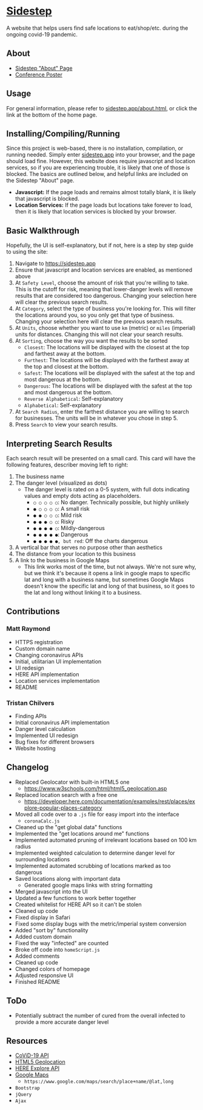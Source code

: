 # [Sidestep](https://sidestep.app)
A website that helps users find safe locations to eat/shop/etc. during the ongoing covid-19 pandemic.
## About
- [Sidestep "About" Page](https://sidestep.app/about.html)
- [Conference Poster](https://github.com/tmchilvers/tmchilvers.github.io/blob/master/resources/Poster.pdf)

## Usage
For general information, please refer to [sidestep.app/about.html](https://sidestep.app/about.html), or click the link at the bottom of the home page.  
## Installing/Compiling/Running
Since this project is web-based, there is no installation, compilation, or running needed. Simply enter [sidestep.app](https://sidestep.app) into your browser, and the page should load fine. However, this website does require javascript and location services, so if you are experiencing trouble, it is likely that one of those is blocked. The basics are outlined below, and helpful links are included on the Sidestep "About" page.
- **Javascript:** If the page loads and remains almost totally blank, it is likely that javascript is blocked.
- **Location Services:** If the page loads but locations take forever to load, then it is likely that location services is blocked by your browser.

## Basic Walkthrough
Hopefully, the UI is self-explanatory, but if not, here is a step by step guide to using the site:
1. Navigate to https://sidestep.app
2. Ensure that javascript and location services are enabled, as mentioned above
3. At `Safety Level`, choose the amount of risk that you're willing to take. This is the cutoff for risk, meaning that lower-danger levels will remove results that are considered too dangerous. Changing your selection here will clear the previous search results.
4. At `Category`, select the type of business you're looking for. This will filter the locations around you, so you only get that type of business. Changing your selection here will clear the previous search results.
5. At `Units`, choose whether you want to use `km` (metric) or `miles` (imperial) units for distances. Changing this will not clear your search results.
6. At `Sorting`, choose the way you want the results to be sorted
    - `Closest`: The locations will be displayed with the closest at the top and farthest away at the bottom.
    - `Furthest`: The locations will be displayed with the farthest away at the top and closest at the bottom. 
    - `Safest`: The locations will be displayed with the safest at the top and most dangerous at the bottom.
    - `Dangerous`: The locations will be displayed with the safest at the top and most dangerous at the bottom.
    - `Reverse Alphabetical`: Self-explanatory
    - `Alphabetical`: Self-explanatory
7. At `Search Radius`, enter the farthest distance you are willing to search for businesses. The units will be in whatever you chose in step 5.
8. Press `Search` to view your search results.

## Interpreting Search Results
Each search result will be presented on a small card. This card will have the following features, describer moving left to right:
1. The business name
2. The danger level (visualized as dots)
    - The danger level is rated on a 0-5 system, with full dots indicating values and empty dots acting as placeholders.
        - `○ ○ ○ ○ ○`: No danger. Technically possible, but highly unlikely
        - `● ○ ○ ○ ○`: A small risk
        - `● ● ○ ○ ○`: Mild risk 
        - `● ● ● ○ ○`: Risky
        - `● ● ● ● ○`: Mildly-dangerous
        - `● ● ● ● ●`: Dangerous
        - `● ● ● ● ●, but red`: Off the charts dangerous
3. A vertical bar that serves no purpose other than aesthetics
4. The distance from your location to this business
5. A link to the business in Google Maps
    - This link works most of the time, but not always. We're not sure why, but we think it's because it opens a link in google maps to specific lat and long with a business name, but sometimes Google Maps doesn't know the specific lat and long of that business, so it goes to the lat and long without linking it to a business.

## Contributions
### Matt Raymond
- HTTPS registration
- Custom domain name
- Changing coronavirus APIs
- Initial, utilitarian UI implementation
- UI redesign
- HERE API implementation
- Location services implementation
- README

### Tristan Chilvers
- Finding APIs
- Initial coronavirus API implementation
- Danger level calculation
- Implemented UI redesign
- Bug fixes for different browsers
- Website hosting

## Changelog
- Replaced Geolocator with built-in HTML5 one
    - https://www.w3schools.com/html/html5_geolocation.asp
- Replaced location search with a free one
    - https://developer.here.com/documentation/examples/rest/places/explore-popular-places-category
- Moved all code over to a `.js` file for easy import into the interface
    - `coronaCalc.js`
- Cleaned up the "get global data" functions
- Implemented the "get locations around me" functions
- Implemented automated pruning of irrelevant locations based on 100 km radius
- Implemented weighted calculation to determine danger level for surrounding locations
- Implemented automated scrubbing of locations marked as too dangerous
- Saved locations along with important data
    - Generated google maps links with string formatting
- Merged javascript into the UI
- Updated a few functions to work better together
- Created whitelist for HERE API so it can't be stolen
- Cleaned up code
- Fixed display in Safari
- Fixed some display bugs with the metric/imperial system conversion
- Added "sort by" functionality
- Added custom domain
- Fixed the way "infected" are counted
- Broke off code into `homeScript.js`
- Added comments
- Cleaned up code
- Changed colors of homepage
- Adjusted responsive UI
- Finished README

## ToDo
- Potentially subtract the number of cured from the overall infected to provide a more accurate danger level

## Resources
- [CoViD-19 API](https://coronadatascraper.com)
- [HTML5 Geolocation](https://www.w3schools.com/html/html5_geolocation.asp)
- [HERE Explore API](https://developer.here.com/documentation/examples/rest/places/explore-popular-places-category)
- [Google Maps](https://maps.google.com)
    - `https://www.google.com/maps/search/place+name/@lat,long`  
- `Bootstrap`
- `jQuery`
- `Ajax`
